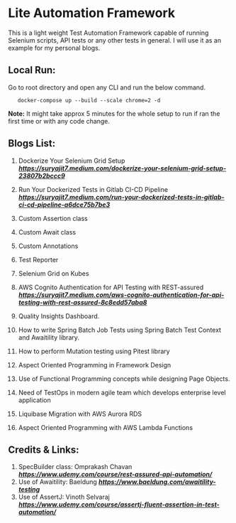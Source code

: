 # Lite Automation Framework 

This is a light weight Test Automation Framework capable of running Selenium scripts, API tests or any other tests in general.
I will use it as an example for my personal blogs.

## **Local Run:**

Go to root directory and open any CLI and run the below command.

```
   docker-compose up --build --scale chrome=2 -d
```

**Note:** It might take approx 5 minutes for the whole setup to run if ran the first time or with any code change.

## **Blogs List:**

1. Dockerize Your Selenium Grid Setup  
   **_https://suryajit7.medium.com/dockerize-your-selenium-grid-setup-23807b2bccc9_**

2. Run Your Dockerized Tests in Gitlab CI-CD Pipeline  
   **_https://suryajit7.medium.com/run-your-dockerized-tests-in-gitlab-ci-cd-pipeline-a6dce75b7be3_**

3. Custom Assertion class
4. Custom Await class
5. Custom Annotations
6. Test Reporter
7. Selenium Grid on Kubes

8. AWS Cognito Authentication for API Testing with REST-assured  
   **_https://suryajit7.medium.com/aws-cognito-authentication-for-api-testing-with-rest-assured-8c8edd57aba8_**

9. Quality Insights Dashboard.

10. How to write Spring Batch Job Tests using Spring Batch Test Context and Awaitility library.
11. How to perform Mutation testing using Pitest library

12. Aspect Oriented Programming in Framework Design
13. Use of Functional Programming concepts while designing Page Objects.
14. Need of TestOps in modern agile team which develops enterprise level application
15. Liquibase Migration with AWS Aurora RDS
16. Aspect Oriented Programming with AWS Lambda Functions

## **Credits & Links:**

1. SpecBuilder class: Omprakash Chavan **_https://www.udemy.com/course/rest-assured-api-automation/_** 
2. Use of Awaitility: Baeldung **_https://www.baeldung.com/awaitility-testing_**
3. Use of AssertJ: Vinoth Selvaraj **_https://www.udemy.com/course/assertj-fluent-assertion-in-test-automation/_**
